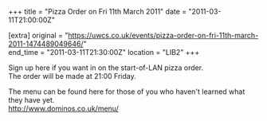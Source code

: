 +++
title = "Pizza Order on Fri 11th March 2011"
date = "2011-03-11T21:00:00Z"

[extra]
original = "https://uwcs.co.uk/events/pizza-order-on-fri-11th-march-2011-1474489049646/"    
end_time = "2011-03-11T21:30:00Z"
location = "LIB2"
+++

Sign up here if you want in on the start-of-LAN pizza order.  
The order will be made at 21:00 Friday.

The menu can be found here for those of you who haven't learned what they have yet.  
http://www.dominos.co.uk/menu/

